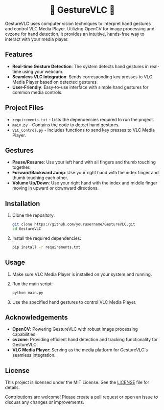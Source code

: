 <h1 align="center">🎥 GestureVLC 🎥</h1>

GestureVLC uses computer vision techniques to interpret hand gestures and control VLC Media Player. Utilizing OpenCV for image processing and cvzone for hand detection, it provides an intuitive, hands-free way to interact with your media player.


## Features

- **Real-time Gesture Detection**: The system detects hand gestures in real-time using your webcam.
- **Seamless VLC Integration**: Sends corresponding key presses to VLC Media Player based on detected gestures.
- **User-Friendly**: Easy-to-use interface with simple hand gestures for common media controls.

  
## Project Files

- `requirements.txt` - Lists the dependencies required to run the project.
- `main.py` - Contains the code to detect hand gestures.
- `VLC_Control.py` - Includes functions to send key presses to VLC Media Player.

## Gestures

- **Pause/Resume**: Use your left hand with all fingers and thumb touching together.
- **Forward/Backward Jump**: Use your right hand with the index finger and thumb touching each other.
- **Volume Up/Down**: Use your right hand with the index and middle finger moving in upward or downward directions.

## Installation

1. Clone the repository:
    ```sh
    git clone https://github.com/yourusername/GestureVLC.git
    cd GestureVLC
    ```

2. Install the required dependencies:
    ```sh
    pip install -r requirements.txt
    ```

## Usage

1. Make sure VLC Media Player is installed on your system and running.

2. Run the main script:
    ```sh
    python main.py
    ```

3. Use the specified hand gestures to control VLC Media Player.


## Acknowledgements

- **OpenCV**: Powering GestureVLC with robust image processing capabilities.
- **cvzone**: Providing efficient hand detection and tracking functionality for GestureVLC.
- **VLC Media Player**: Serving as the media platform for GestureVLC's seamless integration.


## License

This project is licensed under the MIT License. See the [LICENSE](LICENSE) file for details.

Contributions are welcome! Please create a pull request or open an issue to discuss any changes or improvements.
